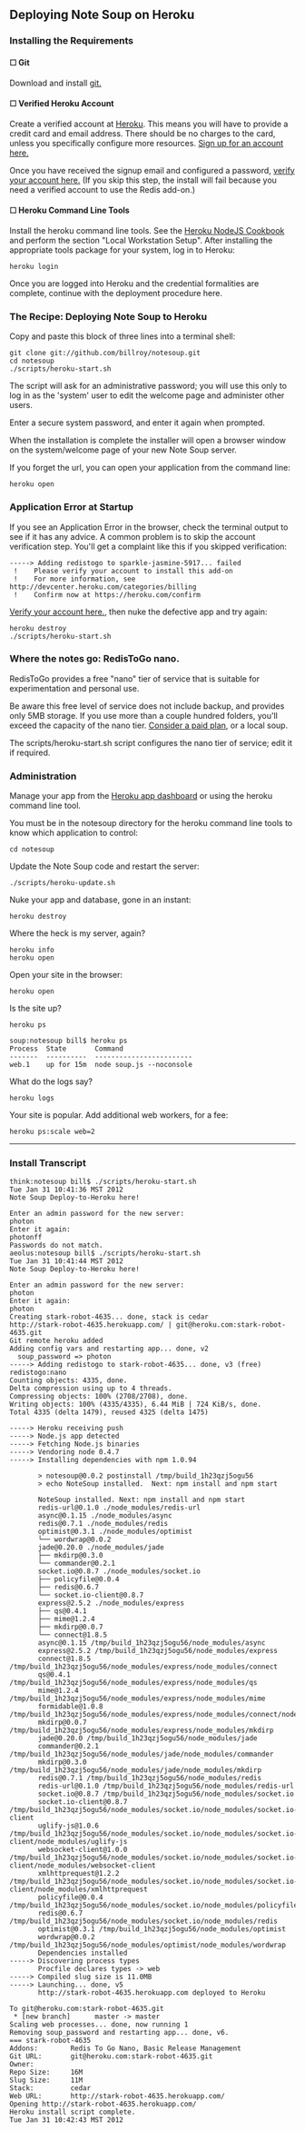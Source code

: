 ## Deploying Note Soup on Heroku

### Installing the Requirements

#### &#9744; Git

Download and install [git.](http://git-scm.com)

#### &#9744; Verified Heroku Account

Create a verified account at [Heroku](http://www.heroku.com/).  This means you will have to provide a credit card and email address.  There should be no charges to the card, unless you specifically configure more resources.  [Sign up for an account here.](https://api.heroku.com/signup)

Once you have received the signup email and configured a password, [verify your account here.](http://www.heroku.com/verify)  (If you skip this step, the install will fail because you need a verified account to use the Redis add-on.)

#### &#9744; Heroku Command Line Tools

Install the heroku command line tools.  See the [Heroku NodeJS Cookbook](http://devcenter.heroku.com/articles/node-js) and perform the section "Local Workstation Setup".  After installing the appropriate tools package for your system, log in to Heroku:

	heroku login

Once you are logged into Heroku and the credential formalities are complete, continue with the deployment procedure here.

### The Recipe: Deploying Note Soup to Heroku

Copy and paste this block of three lines into a terminal shell:

	git clone git://github.com/billroy/notesoup.git
	cd notesoup
	./scripts/heroku-start.sh 

The script will ask for an administrative password; you will use this only to log in as the 'system' user to edit the welcome page and administer other users.

Enter a secure system password, and enter it again when prompted.

When the installation is complete the installer will open a browser window on the system/welcome page of your new Note Soup server. 

If you forget the url, you can open your application from the command line:

	heroku open

### Application Error at Startup

If you see an Application Error in the browser, check the terminal output to see if it has any advice.  A common problem is to skip the account verification step.  You'll get a complaint like this if you skipped verification:

	-----> Adding redistogo to sparkle-jasmine-5917... failed
	 !    Please verify your account to install this add-on
	 !    For more information, see http://devcenter.heroku.com/categories/billing
	 !    Confirm now at https://heroku.com/confirm

[Verify your account here.](http://www.heroku.com/verify), then nuke the defective app and try again:

	heroku destroy
	./scripts/heroku-start.sh


### Where the notes go: RedisToGo nano.

RedisToGo provides a free "nano" tier of service that is suitable for experimentation and personal use.

Be aware this free level of service does not include backup, and provides only 5MB storage.  If you use more than a couple hundred folders, you'll exceed the capacity of the nano tier.  [Consider a paid plan](http://addons.heroku.com/redistogo), or a local soup.

The scripts/heroku-start.sh script configures the nano tier of service; edit it if required.

### Administration

Manage your app from the [Heroku app dashboard](https://api.heroku.com/myapps) or using the heroku command line tool.

You must be in the notesoup directory for the heroku command line tools to know which application to control:

	cd notesoup
	
Update the Note Soup code and restart the server:

	./scripts/heroku-update.sh

Nuke your app and database, gone in an instant:

	heroku destroy

Where the heck is my server, again?

	heroku info
	heroku open

Open your site in the browser:

	heroku open

Is the site up?

	heroku ps
	
	soup:notesoup bill$ heroku ps
	Process  State       Command                   
	-------  ----------  ------------------------  
	web.1    up for 15m  node soup.js --noconsole  

What do the logs say?

	heroku logs

Your site is popular.  Add additional web workers, for a fee:

	heroku ps:scale web=2

***

### Install Transcript

	think:notesoup bill$ ./scripts/heroku-start.sh 
	Tue Jan 31 10:41:36 MST 2012
	Note Soup Deploy-to-Heroku here!
	
	Enter an admin password for the new server:
	photon
	Enter it again:
	photonff
	Passwords do not match.
	aeolus:notesoup bill$ ./scripts/heroku-start.sh 
	Tue Jan 31 10:41:44 MST 2012
	Note Soup Deploy-to-Heroku here!
	
	Enter an admin password for the new server:
	photon
	Enter it again:
	photon
	Creating stark-robot-4635... done, stack is cedar
	http://stark-robot-4635.herokuapp.com/ | git@heroku.com:stark-robot-4635.git
	Git remote heroku added
	Adding config vars and restarting app... done, v2
	  soup_password => photon
	-----> Adding redistogo to stark-robot-4635... done, v3 (free)
	redistogo:nano
	Counting objects: 4335, done.
	Delta compression using up to 4 threads.
	Compressing objects: 100% (2708/2708), done.
	Writing objects: 100% (4335/4335), 6.44 MiB | 724 KiB/s, done.
	Total 4335 (delta 1479), reused 4325 (delta 1475)
	
	-----> Heroku receiving push
	-----> Node.js app detected
	-----> Fetching Node.js binaries
	-----> Vendoring node 0.4.7
	-----> Installing dependencies with npm 1.0.94
		   
		   > notesoup@0.0.2 postinstall /tmp/build_1h23qzj5ogu56
		   > echo NoteSoup installed.  Next: npm install and npm start
		   
		   NoteSoup installed. Next: npm install and npm start
		   redis-url@0.1.0 ./node_modules/redis-url 
		   async@0.1.15 ./node_modules/async 
		   redis@0.7.1 ./node_modules/redis 
		   optimist@0.3.1 ./node_modules/optimist 
		   └── wordwrap@0.0.2
		   jade@0.20.0 ./node_modules/jade 
		   ├── mkdirp@0.3.0
		   └── commander@0.2.1
		   socket.io@0.8.7 ./node_modules/socket.io 
		   ├── policyfile@0.0.4
		   ├── redis@0.6.7
		   └── socket.io-client@0.8.7
		   express@2.5.2 ./node_modules/express 
		   ├── qs@0.4.1
		   ├── mime@1.2.4
		   ├── mkdirp@0.0.7
		   └── connect@1.8.5
		   async@0.1.15 /tmp/build_1h23qzj5ogu56/node_modules/async
		   express@2.5.2 /tmp/build_1h23qzj5ogu56/node_modules/express
		   connect@1.8.5 /tmp/build_1h23qzj5ogu56/node_modules/express/node_modules/connect
		   qs@0.4.1 /tmp/build_1h23qzj5ogu56/node_modules/express/node_modules/qs
		   mime@1.2.4 /tmp/build_1h23qzj5ogu56/node_modules/express/node_modules/mime
		   formidable@1.0.8 /tmp/build_1h23qzj5ogu56/node_modules/express/node_modules/connect/node_modules/formidable
		   mkdirp@0.0.7 /tmp/build_1h23qzj5ogu56/node_modules/express/node_modules/mkdirp
		   jade@0.20.0 /tmp/build_1h23qzj5ogu56/node_modules/jade
		   commander@0.2.1 /tmp/build_1h23qzj5ogu56/node_modules/jade/node_modules/commander
		   mkdirp@0.3.0 /tmp/build_1h23qzj5ogu56/node_modules/jade/node_modules/mkdirp
		   redis@0.7.1 /tmp/build_1h23qzj5ogu56/node_modules/redis
		   redis-url@0.1.0 /tmp/build_1h23qzj5ogu56/node_modules/redis-url
		   socket.io@0.8.7 /tmp/build_1h23qzj5ogu56/node_modules/socket.io
		   socket.io-client@0.8.7 /tmp/build_1h23qzj5ogu56/node_modules/socket.io/node_modules/socket.io-client
		   uglify-js@1.0.6 /tmp/build_1h23qzj5ogu56/node_modules/socket.io/node_modules/socket.io-client/node_modules/uglify-js
		   websocket-client@1.0.0 /tmp/build_1h23qzj5ogu56/node_modules/socket.io/node_modules/socket.io-client/node_modules/websocket-client
		   xmlhttprequest@1.2.2 /tmp/build_1h23qzj5ogu56/node_modules/socket.io/node_modules/socket.io-client/node_modules/xmlhttprequest
		   policyfile@0.0.4 /tmp/build_1h23qzj5ogu56/node_modules/socket.io/node_modules/policyfile
		   redis@0.6.7 /tmp/build_1h23qzj5ogu56/node_modules/socket.io/node_modules/redis
		   optimist@0.3.1 /tmp/build_1h23qzj5ogu56/node_modules/optimist
		   wordwrap@0.0.2 /tmp/build_1h23qzj5ogu56/node_modules/optimist/node_modules/wordwrap
		   Dependencies installed
	-----> Discovering process types
		   Procfile declares types -> web
	-----> Compiled slug size is 11.0MB
	-----> Launching... done, v5
		   http://stark-robot-4635.herokuapp.com deployed to Heroku
	
	To git@heroku.com:stark-robot-4635.git
	 * [new branch]      master -> master
	Scaling web processes... done, now running 1
	Removing soup_password and restarting app... done, v6.
	=== stark-robot-4635
	Addons:        Redis To Go Nano, Basic Release Management
	Git URL:       git@heroku.com:stark-robot-4635.git
	Owner:         
	Repo Size:     16M
	Slug Size:     11M
	Stack:         cedar
	Web URL:       http://stark-robot-4635.herokuapp.com/
	Opening http://stark-robot-4635.herokuapp.com/
	Heroku install script complete.
	Tue Jan 31 10:42:43 MST 2012
